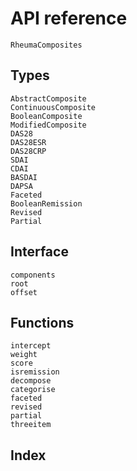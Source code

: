 # API reference

```@docs
RheumaComposites
```

## Types

```@docs
AbstractComposite
ContinuousComposite
BooleanComposite
ModifiedComposite
DAS28
DAS28ESR
DAS28CRP
SDAI
CDAI
BASDAI
DAPSA
Faceted
BooleanRemission
Revised
Partial
```

## Interface

```@docs
components
root
offset
```

## Functions

```@docs
intercept
weight
score
isremission
decompose
categorise
faceted
revised
partial
threeitem
```

## Index

```@index
```
